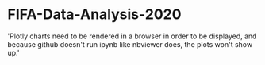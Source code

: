 # FIFA-Data-Analysis-2020

'Plotly charts need to be rendered in a browser in order to be displayed, and because github doesn't run ipynb like nbviewer does, the plots won't show up.'
